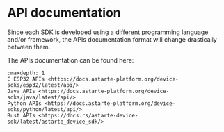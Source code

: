 <!--
Copyright 2024 SECO Mind Srl

SPDX-License-Identifier: Apache-2.0
-->

# API documentation

Since each SDK is developed using a different programming language and/or framework, the APIs
documentation format will change drastically between them.

The APIs documentation can be found here:

```{toctree}
:maxdepth: 1
C ESP32 APIs <https://docs.astarte-platform.org/device-sdks/esp32/latest/api/>
Java APIs <https://docs.astarte-platform.org/device-sdks/java/latest/api/>
Python APIs <https://docs.astarte-platform.org/device-sdks/python/latest/api/>
Rust APIs <https://docs.rs/astarte-device-sdk/latest/astarte_device_sdk/>
```

